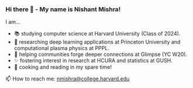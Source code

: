 ### Hi there 👋 - My name is Nishant Mishra!

I am...
- 📚 studying computer science at Harvard University (Class of 2024).
- 🔬 researching deep learning applications at Princeton University and computational plasma physics at PPPL.
- 🌱 helping communities forge deeper connections at Glimpse (YC W20).
- ✨ fostering interest in research at HCURA and statistics at GUSH.
- 🎉 cooking and reading in my spare time!

📫 How to reach me: nmishra@college.harvard.edu
